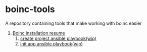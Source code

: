 # boinc-tools

A repository containing tools that make working with boinc easier

1. [Boinc installation resume](./installation-resume.md)
    1. [create project ansible playbook(wip)](./ansible/playbook-create-project.yml)
    2. [init app ansible playbook(wip)](./ansible/playbook-create-project.yml)
